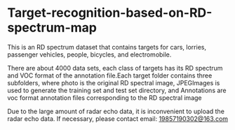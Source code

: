 # Target-recognition-based-on-RD-spectrum-map


  This is an RD spectrum dataset that contains targets for cars, lorries, passenger vehicles, people, bicycles, and electromobile.
  
  There are about 4000 data sets, each class of targets has its RD spectrum and VOC format of the annotation file.Each target folder contains three subfolders, where photo is the original RD spectral image, JPEGImages is used to generate the training set and test set directory, and Annotations are voc format annotation files corresponding to the RD spectral image

  Due to the large amount of radar echo data, it is inconvenient to upload the radar echo data. If necessary, please contact email: 19857190302@163.com
